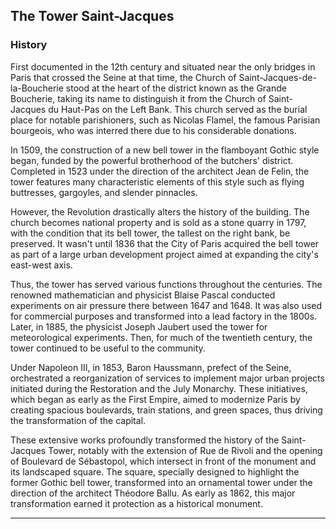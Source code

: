 ## The Tower Saint-Jacques

### History

First documented in the 12th century and situated near the only bridges in Paris that crossed the Seine at that time, the Church of Saint-Jacques-de-la-Boucherie stood at the heart of the district known as the Grande Boucherie, taking its name to distinguish it from the Church of Saint-Jacques du Haut-Pas on the Left Bank. This church served as the burial place for notable parishioners, such as Nicolas Flamel, the famous Parisian bourgeois, who was interred there due to his considerable donations.

In 1509, the construction of a new bell tower in the flamboyant Gothic style began, funded by the powerful brotherhood of the butchers' district. Completed in 1523 under the direction of the architect Jean de Felin, the tower features many characteristic elements of this style such as flying buttresses, gargoyles, and slender pinnacles.

However, the Revolution drastically alters the history of the building. The church becomes national property and is sold as a stone quarry in 1797, with the condition that its bell tower, the tallest on the right bank, be preserved. It wasn't until 1836 that the City of Paris acquired the bell tower as part of a large urban development project aimed at expanding the city's east-west axis.

Thus, the tower has served various functions throughout the centuries. The renowned mathematician and physicist Blaise Pascal conducted experiments on air pressure there between 1647 and 1648. It was also used for commercial purposes and transformed into a lead factory in the 1800s. Later, in 1885, the physicist Joseph Jaubert used the tower for meteorological experiments. Then, for much of the twentieth century, the tower continued to be useful to the community.

Under Napoleon III, in 1853, Baron Haussmann, prefect of the Seine, orchestrated a reorganization of services to implement major urban projects initiated during the Restoration and the July Monarchy. These initiatives, which began as early as the First Empire, aimed to modernize Paris by creating spacious boulevards, train stations, and green spaces, thus driving the transformation of the capital.

These extensive works profoundly transformed the history of the Saint-Jacques Tower, notably with the extension of Rue de Rivoli and the opening of Boulevard de Sébastopol, which intersect in front of the monument and its landscaped square. The square, specially designed to highlight the former Gothic bell tower, transformed into an ornamental tower under the direction of the architect Théodore Ballu. As early as 1862, this major transformation earned it protection as a historical monument.

---
